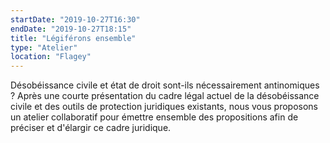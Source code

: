 ```yaml
---
startDate: "2019-10-27T16:30"
endDate: "2019-10-27T18:15"
title: "Légiférons ensemble"
type: "Atelier"
location: "Flagey"
---
```

Désobéissance civile et état de droit sont-ils nécessairement antinomiques ? Après une courte présentation du cadre légal actuel de la désobéissance civile et des outils de protection juridiques existants, nous vous proposons un atelier collaboratif pour émettre ensemble des propositions afin de préciser et d'élargir ce cadre juridique.
